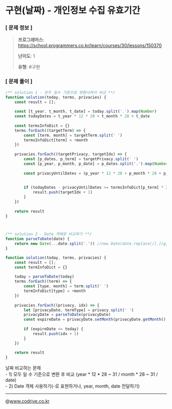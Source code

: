# 구현(날짜) - 개인정보 수집 유효기간

### [ 문제 정보 ]
> **프로그래머스**: https://school.programmers.co.kr/learn/courses/30/lessons/150370
> 
> **난이도**: 1
>
> **유형**: #구현


### [ 문제 풀이 ]
```JavaScript
/** solution 1 - 모두 일수 기준으로 변환시켜서 비교 **/
function solution(today, terms, privacies) {
    const result = [];
    
    const [t_year, t_month, t_date] = today.split('.').map(Number)
    const todayDates = t_year * 12 * 28 + t_month * 28 + t_date
    
    const termsInfoDict = {}
    terms.forEach((targetTerm) => {
        const [term, month] = targetTerm.split(' ')
        termsInfoDict[term] = +month
    })
    
    privacies.forEach((targetPrivacy, targetIdx) => {
        const [p_dates, p_term] = targetPrivacy.split(' ')
        const [p_year, p_month, p_date] = p_dates.split('.').map(Number)
        
        const privacyUntilDates = (p_year * 12 * 28 + p_month * 28 + p_date )
        
        
        if (todayDates - privacyUntilDates >= termsInfoDict[p_term] * 28) {
            result.push(targetIdx + 1)
        }
    })
    
    return result
}



/** solution 2 - Date 객체로 비교하기 **/
function parseToDate(date) {
    return new Date(...date.split('.')) //new Date(date.replace(/[.]/g, "-"))
}

function solution(today, terms, privacies) {
    const result = [];
    const termInfoDict = {}
    
    today = parseToDate(today)
    terms.forEach((term) => {
        const [type, month] = term.split(' ')
        termInfoDict[type] = +month
    })
    
    privacies.forEach((privacy, idx) => {
        let [privacyDate, termType] = privacy.split(' ')
        privacyDate = parseToDate(privacyDate)
        const expireDate = privacyDate.setMonth(privacyDate.getMonth() + termInfoDict[termType])
        
        if (expireDate <= today) {
            result.push(idx + 1)
        }
    })
    
    return result
}
```
날짜 비교하는 문제 <br>- 1) 모두 일 수 기준으로 변환 후 비교 (year * 12 * 28 ~ 31 / month * 28 ~ 31 / date)<br>- 2) Date 객체 사용하기(-로 표현하거나, year, month, date 전달하기) <br>


---
@www.codrive.co.kr